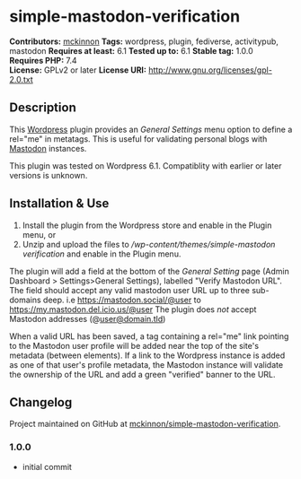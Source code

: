 # simple-mastodon-verification #
**Contributors:** [mckinnon](https://opendna.com) 
**Tags:** wordpress, plugin, fediverse, activitypub, mastodon
**Requires at least:** 6.1
**Tested up to:** 6.1
**Stable tag:** 1.0.0  
**Requires PHP:** 7.4  
**License:** GPLv2 or later
**License URI:** http://www.gnu.org/licenses/gpl-2.0.txt  

## Description ##
This [Wordpress](https://wordpress.org/) plugin  provides an *General Settings* menu option to define a rel="me" in metatags. This is useful for validating personal blogs with [Mastodon](https://joinmastodon.org/) instances.

This plugin was tested on Wordpress 6.1. Compatiblity with earlier or later versions is unknown.

## Installation & Use ##
1. Install the plugin from the Wordpress store and enable in the Plugin menu, or
2. Unzip and upload the files to */wp-content/themes/simple-mastodon verification* and enable in the Plugin menu.

The plugin will add a field at the bottom of the *General Setting* page (Admin Dashboard > Settings>General Settings), labelled "Verify Mastodon URL". The field should accept any valid mastodon user URL up to three sub-domains deep. i.e https://mastodon.social/@user to https://my.mastodon.del.icio.us/@user The plugin does *not* accept Mastodon addresses (@user@domain.tld)

When a valid URL has been saved, a tag containing a rel="me" link pointing to the Mastodon user profile will be added near the top of the site's metadata (between <head> elements). If a link to the Wordpress instance is added as one of that user's profile metadata, the Mastodon instance will validate the ownership of the URL and add a green "verified" banner to the URL.

## Changelog ##

Project maintained on GitHub at [mckinnon/simple-mastodon-verification](https://github.com/mckinnon/simple-mastodon-verification).

### 1.0.0 ###

* initial commit

